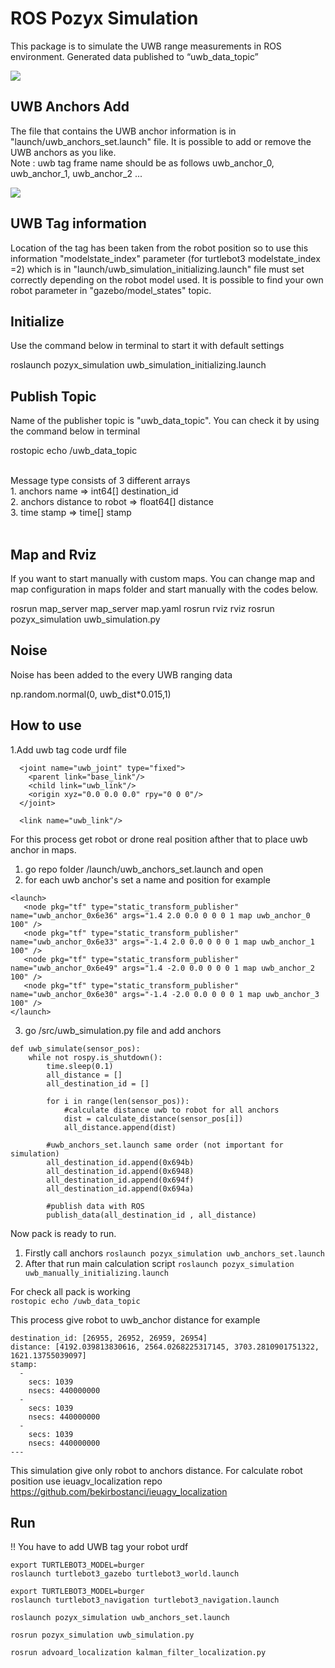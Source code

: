 # ROS Pozyx Simulation
This package is to simulate the UWB range measurements in ROS environment. Generated data published to “uwb_data_topic” 

![](https://raw.githubusercontent.com/bekirbostanci/ros_pozyx_simulation/master/docs/1.png)

## UWB Anchors Add
The file that contains the UWB anchor information is in "launch/uwb_anchors_set.launch" file. It is possible to add or remove the UWB anchors as you like. </br>
Note : uwb tag frame name should be as follows uwb_anchor_0, uwb_anchor_1, uwb_anchor_2 ...

![](https://raw.githubusercontent.com/bekirbostanci/ros_pozyx_simulation/master/docs/2.png)


## UWB Tag information
Location of the tag has been taken from the robot position so to use this information "modelstate_index" parameter (for turtlebot3 modelstate_index =2) which is in "launch/uwb_simulation_initializing.launch" file must set correctly depending on the robot model used. It is possible to find your own robot parameter in "gazebo/model_states" topic.


## Initialize
Use the command below in terminal to start it with default settings

roslaunch pozyx_simulation uwb_simulation_initializing.launch


## Publish Topic
Name of the publisher topic is "uwb_data_topic". You can check it by using the command below in terminal

rostopic echo /uwb_data_topic

</br>
Message type consists of 3 different arrays <br>
1. anchors name => int64[] destination_id</br>
2. anchors distance to robot => float64[] distance</br>
3. time stamp => time[] stamp</br>

</br>

## Map and Rviz
If you want to start manually with custom maps. You can change map and map configuration in maps folder and start manually with the codes below.

rosrun map_server map_server map.yaml
rosrun rviz rviz
rosrun pozyx_simulation uwb_simulation.py

## Noise 
Noise has been added to the every UWB ranging data </br> 

np.random.normal(0, uwb_dist*0.015,1)

## How to use 
1.Add uwb tag code urdf file
```
  <joint name="uwb_joint" type="fixed">
    <parent link="base_link"/>
    <child link="uwb_link"/>
    <origin xyz="0.0 0.0 0.0" rpy="0 0 0"/>
  </joint>

  <link name="uwb_link"/>
```

For this process get robot or drone real position afther that to place uwb anchor in maps. 
1. go repo folder /launch/uwb_anchors_set.launch and open 
2. for each uwb anchor's set a name and position for example 
```
<launch>
   <node pkg="tf" type="static_transform_publisher" name="uwb_anchor_0x6e36" args="1.4 2.0 0.0 0 0 0 1 map uwb_anchor_0 100" />
   <node pkg="tf" type="static_transform_publisher" name="uwb_anchor_0x6e33" args="-1.4 2.0 0.0 0 0 0 1 map uwb_anchor_1 100" />
   <node pkg="tf" type="static_transform_publisher" name="uwb_anchor_0x6e49" args="1.4 -2.0 0.0 0 0 0 1 map uwb_anchor_2 100" />   
   <node pkg="tf" type="static_transform_publisher" name="uwb_anchor_0x6e30" args="-1.4 -2.0 0.0 0 0 0 1 map uwb_anchor_3 100" />
</launch>
```
3. go /src/uwb_simulation.py file and add anchors 

```
def uwb_simulate(sensor_pos):
    while not rospy.is_shutdown():
        time.sleep(0.1)
        all_distance = [] 
        all_destination_id = []

        for i in range(len(sensor_pos)):
            #calculate distance uwb to robot for all anchors 
            dist = calculate_distance(sensor_pos[i])   
            all_distance.append(dist) 
        
        #uwb_anchors_set.launch same order (not important for simulation)
        all_destination_id.append(0x694b)
        all_destination_id.append(0x6948)
        all_destination_id.append(0x694f)
        all_destination_id.append(0x694a)
            
        #publish data with ROS             
        publish_data(all_destination_id , all_distance)  
```

Now pack is ready to run.  
1. Firstly call anchors 
`roslaunch pozyx_simulation uwb_anchors_set.launch `
2. After that run main calculation script 
`roslaunch pozyx_simulation uwb_manually_initializing.launch`

For check all pack is working  
`rostopic echo /uwb_data_topic` 

This process give robot to uwb_anchor distance for example 
```
destination_id: [26955, 26952, 26959, 26954]
distance: [4192.039813830616, 2564.0268225317145, 3703.2810901751322, 1621.13755039097]
stamp: 
  - 
    secs: 1039
    nsecs: 440000000
  - 
    secs: 1039
    nsecs: 440000000
  - 
    secs: 1039
    nsecs: 440000000
---
```

This simulation give only robot to anchors distance. For calculate robot position use ieuagv_localization repo
https://github.com/bekirbostanci/ieuagv_localization



## Run
!! You have to add UWB tag your robot urdf 
```
export TURTLEBOT3_MODEL=burger
roslaunch turtlebot3_gazebo turtlebot3_world.launch 

export TURTLEBOT3_MODEL=burger
roslaunch turtlebot3_navigation turtlebot3_navigation.launch 

roslaunch pozyx_simulation uwb_anchors_set.launch 

rosrun pozyx_simulation uwb_simulation.py 

rosrun advoard_localization kalman_filter_localization.py 
```
